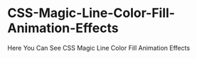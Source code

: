 # CSS-Magic-Line-Color-Fill-Animation-Effects
Here You Can See CSS Magic Line Color Fill Animation Effects
